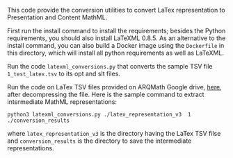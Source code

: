 This code provide the conversion utilities to convert LaTex representation to Presentation and Content MathML.

First run the install command to install the requirements; besides the Python requirements, you should also install LaTeXML 0.8.5.
As an alternative to the install command, you can also build a Docker image using the `Dockerfile` in this directory, which will install all python requirements as well as LaTeXML.

Run the code `latexml_conversions.py` that converts the sample TSV file `1_test_latex.tsv` to its opt and slt files.

Run the code on LaTex TSV files provided on ARQMath Google drive, [here](https://drive.google.com/drive/u/1/folders/1o0JnMlyCtNCnW4cq7xwh_btr7qM36mZz), after decompressing the file.
Here is the sample command to extract intermediate MathML representations:
```
python3 latexml_conversions.py ./latex_representation_v3  1 ./conversion_results
```
where `latex_representation_v3` is the directory having the LaTex TSV filse and `conversion_results` is the directory to save the intermediate representations.
